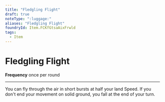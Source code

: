 ```yaml
---
title: "Fledgling Flight"
draft: true
noteType: ":luggage:"
aliases: "Fledgling Flight"
foundryId: Item.FCKfGtsaAixFrwld
tags:
  - Item
---
```


# Fledgling Flight

**Frequency** once per round

* * *

You can fly through the air in short bursts at half your land Speed. If you don't end your movement on solid ground, you fall at the end of your turn.
